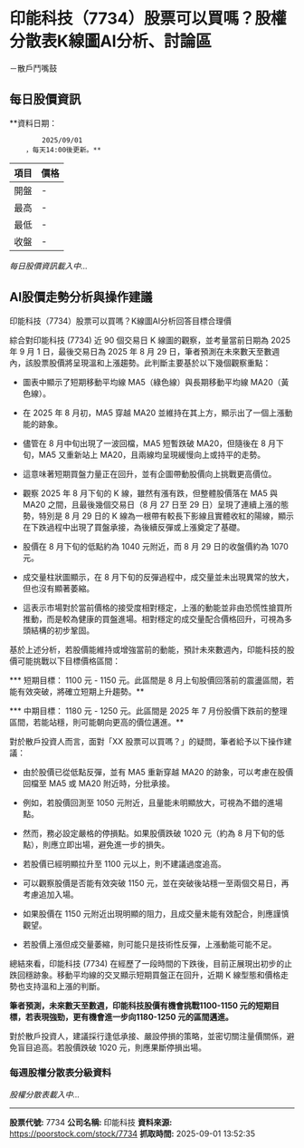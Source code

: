 # 印能科技（7734）股票可以買嗎？股權分散表K線圖AI分析、討論區
－散戶鬥嘴鼓

## 每日股價資訊

**資料日期：
        
            2025/09/01
        ，每天14:00後更新。**

| 項目 | 價格 |
|------|------|
| 開盤 | - |
| 最高 | - |
| 最低 | - |
| 收盤 | - |

*每日股價資訊載入中...*

## AI股價走勢分析與操作建議

印能科技（7734）股票可以買嗎？K線圖AI分析回答目標合理價

綜合對印能科技 (7734) 近 90 個交易日 K 線圖的觀察，並考量當前日期為 2025 年 9 月 1 日，最後交易日為 2025 年 8 月 29 日，筆者預測在未來數天至數週內，該股票股價將呈現溫和上漲趨勢。此判斷主要基於以下幾個觀察重點：

*   圖表中顯示了短期移動平均線 MA5（綠色線）與長期移動平均線 MA20（黃色線）。

*   在 2025 年 8 月初，MA5 穿越 MA20 並維持在其上方，顯示出了一個上漲動能的跡象。

*   儘管在 8 月中旬出現了一波回檔，MA5 短暫跌破 MA20，但隨後在 8 月下旬，MA5 又重新站上 MA20，且兩線均呈現緩慢向上或持平的走勢。

*   這意味著短期買盤力量正在回升，並有企圖帶動股價向上挑戰更高價位。

*   觀察 2025 年 8 月下旬的 K 線，雖然有漲有跌，但整體股價落在 MA5 與 MA20 之間，且最後幾個交易日（8 月 27 日至 29 日）呈現了連續上漲的態勢，特別是 8 月 29 日的 K 線為一根帶有較長下影線且實體收紅的陽線，顯示在下跌過程中出現了買盤承接，為後續反彈或上漲奠定了基礎。

*   股價在 8 月下旬的低點約為 1040 元附近，而 8 月 29 日的收盤價約為 1070 元。

*   成交量柱狀圖顯示，在 8 月下旬的反彈過程中，成交量並未出現異常的放大，但也沒有顯著萎縮。

*   這表示市場對於當前價格的接受度相對穩定，上漲的動能並非由恐慌性搶買所推動，而是較為健康的買盤進場。相對穩定的成交量配合價格回升，可視為多頭結構的初步鞏固。

基於上述分析，若股價能維持或增強當前的動能，預計未來數週內，印能科技的股價可能挑戰以下目標價格區間：

***   短期目標： 1100 元 - 1150 元。此區間是 8 月上旬股價回落前的震盪區間，若能有效突破，將確立短期上升趨勢。**

***   中期目標： 1180 元 - 1250 元。此區間是 2025 年 7 月份股價下跌前的整理區間，若能站穩，則可能朝向更高的價位邁進。**

對於散戶投資人而言，面對「XX 股票可以買嗎？」的疑問，筆者給予以下操作建議：

*   由於股價已從低點反彈，並有 MA5 重新穿越 MA20 的跡象，可以考慮在股價回檔至 MA5 或 MA20 附近時，分批承接。

*   例如，若股價回測至 1050 元附近，且量能未明顯放大，可視為不錯的進場點。

*   然而，務必設定嚴格的停損點。如果股價跌破 1020 元（約為 8 月下旬的低點），則應立即出場，避免進一步的損失。

*   若股價已經明顯拉升至 1100 元以上，則不建議過度追高。

*   可以觀察股價是否能有效突破 1150 元，並在突破後站穩一至兩個交易日，再考慮追加入場。

*   如果股價在 1150 元附近出現明顯的阻力，且成交量未能有效配合，則應謹慎觀望。

*   若股價上漲但成交量萎縮，則可能只是技術性反彈，上漲動能可能不足。

總結來看，印能科技 (7734) 在經歷了一段時間的下跌後，目前正展現出初步的止跌回穩跡象。移動平均線的交叉顯示短期買盤正在回升，近期 K 線型態和價格走勢也支持溫和上漲的判斷。

**筆者預測，未來數天至數週，印能科技股價有機會挑戰1100-1150 元的短期目標，若表現強勁，更有機會進一步向1180-1250 元的區間邁進。**

對於散戶投資人，建議採行逢低承接、嚴設停損的策略，並密切關注量價關係，避免盲目追高。若股價跌破 1020 元，則應果斷停損出場。

### 每週股權分散表分級資料

*股權分散表載入中...*

---

**股票代號:** 7734
**公司名稱:** 印能科技
**資料來源:** https://poorstock.com/stock/7734
**抓取時間:** 2025-09-01 13:52:35